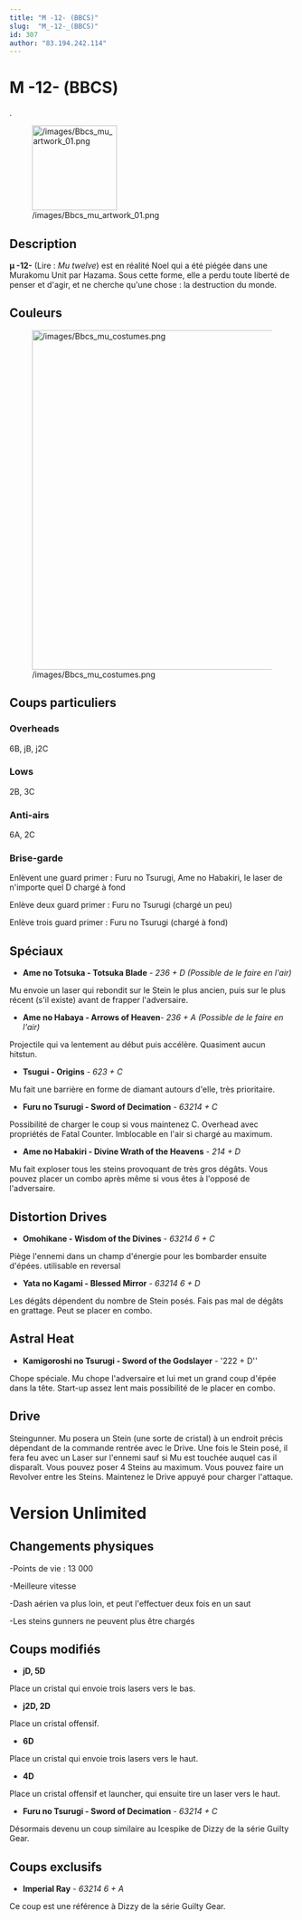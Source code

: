 ```yaml
---
title: "Μ -12- (BBCS)"
slug:  "Μ_-12-_(BBCS)"
id: 307
author: "83.194.242.114"
---
```


# Μ -12- (BBCS)

.

<figure>
<img src="/images/Bbcs_mu_artwork_01.png"
title="/images/Bbcs_mu_artwork_01.png" width="150"
alt="/images/Bbcs_mu_artwork_01.png" />
<figcaption
aria-hidden="true">/images/Bbcs_mu_artwork_01.png</figcaption>
</figure>

## Description

**µ -12-** (Lire : *Mu twelve*) est en réalité Noel qui a été piégée
dans une Murakomu Unit par Hazama. Sous cette forme, elle a perdu toute
liberté de penser et d'agir, et ne cherche qu'une chose : la destruction
du monde.

## Couleurs

<figure>
<img src="/images/Bbcs_mu_costumes.png"
title="/images/Bbcs_mu_costumes.png" width="600"
alt="/images/Bbcs_mu_costumes.png" />
<figcaption aria-hidden="true">/images/Bbcs_mu_costumes.png</figcaption>
</figure>

## Coups particuliers

### Overheads

6B, jB, j2C

### Lows

2B, 3C

### Anti-airs

6A, 2C

### Brise-garde

Enlèvent une guard primer : Furu no Tsurugi, Ame no Habakiri, le laser
de n'importe quel D chargé à fond

Enlève deux guard primer : Furu no Tsurugi (chargé un peu)

Enlève trois guard primer : Furu no Tsurugi (chargé à fond)

## Spéciaux

- **Ame no Totsuka - Totsuka Blade** - *236 + D (Possible de le faire en
  l'air)*

Mu envoie un laser qui rebondit sur le Stein le plus ancien, puis sur le
plus récent (s'il existe) avant de frapper l'adversaire.

- **Ame no Habaya - Arrows of Heaven**- *236 + A (Possible de le faire
  en l'air)*

Projectile qui va lentement au début puis accélère. Quasiment aucun
hitstun.

- **Tsugui - Origins** - *623 + C*

Mu fait une barrière en forme de diamant autours d'elle, très
prioritaire.

- **Furu no Tsurugi - Sword of Decimation** - *63214 + C*

Possibilité de charger le coup si vous maintenez C. Overhead avec
propriétés de Fatal Counter. Imblocable en l'air si chargé au maximum.

- **Ame no Habakiri - Divine Wrath of the Heavens** - *214 + D*

Mu fait exploser tous les steins provoquant de très gros dégâts. Vous
pouvez placer un combo après même si vous êtes à l'opposé de
l'adversaire.

## Distortion Drives

- **Omohikane - Wisdom of the Divines** - *63214 6 + C*

Piège l'ennemi dans un champ d'énergie pour les bombarder ensuite
d'épées. utilisable en reversal

- **Yata no Kagami - Blessed Mirror** - *63214 6 + D*

Les dégâts dépendent du nombre de Stein posés. Fais pas mal de dégâts en
grattage. Peut se placer en combo.

## Astral Heat

- **Kamigoroshi no Tsurugi - Sword of the Godslayer** - '222 + D''

Chope spéciale. Mu chope l'adversaire et lui met un grand coup d'épée
dans la tête. Start-up assez lent mais possibilité de le placer en
combo.

## Drive

Steingunner. Mu posera un Stein (une sorte de cristal) à un endroit
précis dépendant de la commande rentrée avec le Drive. Une fois le Stein
posé, il fera feu avec un Laser sur l'ennemi sauf si Mu est touchée
auquel cas il disparaît. Vous pouvez poser 4 Steins au maximum. Vous
pouvez faire un Revolver entre les Steins. Maintenez le Drive appuyé
pour charger l'attaque.

# Version Unlimited

## Changements physiques

-Points de vie : 13 000

-Meilleure vitesse

-Dash aérien va plus loin, et peut l'effectuer deux fois en un saut

-Les steins gunners ne peuvent plus être chargés

## Coups modifiés

- **jD, 5D**

Place un cristal qui envoie trois lasers vers le bas.

- **j2D, 2D**

Place un cristal offensif.

- **6D**

Place un cristal qui envoie trois lasers vers le haut.

- **4D**

Place un cristal offensif et launcher, qui ensuite tire un laser vers le
haut.

- **Furu no Tsurugi - Sword of Decimation** - *63214 + C*

Désormais devenu un coup similaire au Icespike de Dizzy de la série
Guilty Gear.

## Coups exclusifs

- **Imperial Ray** - *63214 6 + A*

Ce coup est une référence à Dizzy de la série Guilty Gear.
